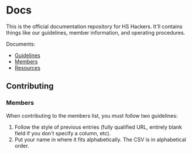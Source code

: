 # Docs

This is the official documentation repository for HS Hackers. It'll contains
things like our guidelines, member information, and operating procedures.

Documents:

* [Guidelines](guidelines.csv)
* [Members](members.csv)
* [Resources](resources.md)

## Contributing

### Members

When contributing to the members list, you must follow two guidelines:

1. Follow the style of previous entries (fully qualified URL, entirely blank
   field if you don't specify a column, etc).
2. Put your name in where it fits alphabetically. The CSV is in alphabetical
   order.
